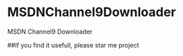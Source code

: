 # MSDNChannel9Downloader
MSDN Channel9 Downloader

##if you find it usefull, please star me project
